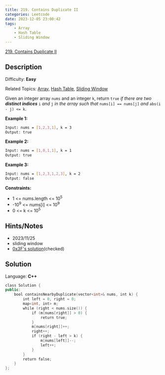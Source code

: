 ```yaml
---
title: 219. Contains Duplicate II
categories: Leetcode
date: 2023-12-05 23:00:42
tags:
    - Array
    - Hash Table
    - Sliding Window
---
```


[219\. Contains Duplicate II](https://leetcode.com/problems/contains-duplicate-ii/)

## Description

Difficulty: **Easy**

Related Topics: [Array](https://leetcode.com/tag/https://leetcode.com/tag/array//), [Hash Table](https://leetcode.com/tag/https://leetcode.com/tag/hash-table//), [Sliding Window](https://leetcode.com/tag/https://leetcode.com/tag/sliding-window//)

Given an integer array `nums` and an integer `k`, return `true` _if there are two **distinct indices**_ `i` _and_ `j` _in the array such that_ `nums[i] == nums[j]` _and_ `abs(i - j) <= k`.

**Example 1:**

```bash
Input: nums = [1,2,3,1], k = 3
Output: true
```

**Example 2:**

```bash
Input: nums = [1,0,1,1], k = 1
Output: true
```

**Example 3:**

```bash
Input: nums = [1,2,3,1,2,3], k = 2
Output: false
```

**Constraints:**

* 1 <= nums.length <= 10<sup>5</sup>
* -10<sup>9</sup> <= nums[i] <= 10<sup>9</sup>
* 0 <= k <= 10<sup>5</sup>

## Hints/Notes

* 2023/11/25
* sliding window
* [0x3F's solution](https://leetcode.cn/problems/contains-duplicate-ii/solutions/3041742/liang-chong-fang-fa-mei-ju-you-wei-hu-zu-kwjf/)(checked)

## Solution

Language: **C++**

```C++
class Solution {
public:
    bool containsNearbyDuplicate(vector<int>& nums, int k) {
        int left = 0, right = 0;
        map<int, int> m;
        while (right < nums.size()) {
            if (m[nums[right]] > 0) {
                return true;
            }
            m[nums[right]]++;
            right++;
            if (right - left > k) {
                m[nums[left]]--;
                left++;
            }
        }   
        return false;
    }
};
```
